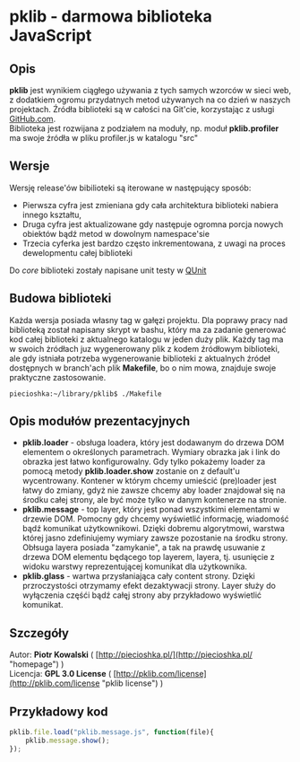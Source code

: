 pklib - darmowa biblioteka JavaScript
=====================================

Opis
-----

**pklib** jest wynikiem ciągłego używania z tych samych wzorców w sieci web, 
z dodatkiem ogromu przydatnych metod używanych na co dzień w naszych projektach. 
Źródła biblioteki są w całości na Git'cie, korzystając z usługi [GitHub.com](http://www.github.com "GitHub").<br />
Biblioteka jest rozwijana z podziałem na moduły, np. moduł **pklib.profiler** ma swoje źródła w pliku profiler.js w katalogu "src"

Wersje
-----------------

Wersję release'ów bibilioteki są iterowane w następujący sposób:

* Pierwsza cyfra jest zmieniana gdy cała architektura biblioteki nabiera innego kształtu,
* Druga cyfra jest aktualizowane gdy następuje ogromna porcja nowych obiektów bądź metod w dowolnym namespace'sie
* Trzecia cyferka jest bardzo często inkrementowana, z uwagi na proces dewelopmentu całej biblioteki

Do *core* biblioteki zostały napisane unit testy w [QUnit](http://docs.jquery.com/Qunit "QUnit")

Budowa biblioteki
-----------------

Każda wersja posiada własny tag w gałęzi projektu. Dla poprawy pracy nad biblioteką został napisany skrypt w bashu,
który ma za zadanie generować kod całej biblioteki z aktualnego katalogu w jeden duży plik. 
Każdy tag ma w swoich żródłach juz wygenerowany plik z kodem źródłowym biblioteki, ale gdy istniała potrzeba 
wygenerowanie biblioteki z aktualnych źródeł dostępnych w branch'ach plik **Makefile**, bo o nim mowa,
znajduje swoje praktyczne zastosowanie.

`piecioshka:~/library/pklib$ ./Makefile`


Opis modułów prezentacyjnych
----------------------------

* **pklib.loader** - obsługa loadera, który jest dodawanym do drzewa DOM elementem o określonych parametrach.
Wymiary obrazka jak i link do obrazka jest łatwo konfigurowalny.
Gdy tylko pokażemy loader za pomocą metody **pklib.loader.show** zostanie on z default'u wycentrowany.
Kontener w którym chcemy umieścić (pre)loader jest łatwy do zmiany, gdyż nie zawsze chcemy aby 
loader znajdował się na środku całej strony, ale być może tylko w danym kontenerze na stronie.  
* **pklib.message** - top layer, który jest ponad wszystkimi elementami w drzewie DOM.
Pomocny gdy chcemy wyświetlić informację, wiadomość bądź komunikat użytkownikowi.
Dzięki dobremu algorytmowi, warstwa której jasno zdefiniujemy wymiary zawsze pozostanie na środku strony.
Obłsuga layera posiada "zamykanie", a tak na prawdę usuwanie z drzewa DOM elementu będącego top layerem, 
layera, tj. usunięcie z widoku warstwy reprezentującej komunikat dla użytkownika.
* **pklib.glass** - wartwa przysłaniająca cały content strony. 
Dzięki przroczystości otrzymamy efekt dezaktywacji strony. 
Layer służy do wyłączenia częśći bądź całęj strony aby przykładowo wyświetlić komunikat.

Szczegóły
---------

Autor: **Piotr Kowalski** ( [http://piecioshka.pl/](http://piecioshka.pl/ "homepage") ) <br />
Licencja: **GPL 3.0 License** ( [http://pklib.com/license](http://pklib.com/license "pklib license") ) 


Przykładowy kod
---------------

```js
pklib.file.load("pklib.message.js", function(file){
    pklib.message.show();
});
```

